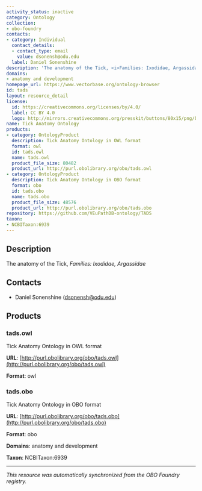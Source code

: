 ```yaml
---
activity_status: inactive
category: Ontology
collection:
- obo-foundry
contacts:
- category: Individual
  contact_details:
  - contact_type: email
    value: dsonensh@odu.edu
  label: Daniel Sonenshine
description: 'The anatomy of the Tick, <i>Families: Ixodidae, Argassidae</i>'
domains:
- anatomy and development
homepage_url: https://www.vectorbase.org/ontology-browser
id: tads
layout: resource_detail
license:
  id: https://creativecommons.org/licenses/by/4.0/
  label: CC BY 4.0
  logo: http://mirrors.creativecommons.org/presskit/buttons/80x15/png/by.png
name: Tick Anatomy Ontology
products:
- category: OntologyProduct
  description: Tick Anatomy Ontology in OWL format
  format: owl
  id: tads.owl
  name: tads.owl
  product_file_size: 80482
  product_url: http://purl.obolibrary.org/obo/tads.owl
- category: OntologyProduct
  description: Tick Anatomy Ontology in OBO format
  format: obo
  id: tads.obo
  name: tads.obo
  product_file_size: 48576
  product_url: http://purl.obolibrary.org/obo/tads.obo
repository: https://github.com/VEuPathDB-ontology/TADS
taxon:
- NCBITaxon:6939
---
```

## Description

The anatomy of the Tick, <i>Families: Ixodidae, Argassidae</i>

## Contacts

- Daniel Sonenshine (dsonensh@odu.edu)

## Products

### tads.owl

Tick Anatomy Ontology in OWL format

**URL**: [http://purl.obolibrary.org/obo/tads.owl](http://purl.obolibrary.org/obo/tads.owl)

**Format**: owl

### tads.obo

Tick Anatomy Ontology in OBO format

**URL**: [http://purl.obolibrary.org/obo/tads.obo](http://purl.obolibrary.org/obo/tads.obo)

**Format**: obo

**Domains**: anatomy and development

**Taxon**: NCBITaxon:6939

---

*This resource was automatically synchronized from the OBO Foundry registry.*